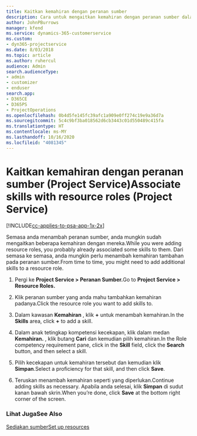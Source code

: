 ```yaml
---
title: Kaitkan kemahiran dengan peranan sumber
description: Cara untuk mengaitkan kemahiran dengan peranan sumber dalam Project Service
author: JohnPBurrows
manager: kfend
ms.service: dynamics-365-customerservice
ms.custom:
- dyn365-projectservice
ms.date: 8/03/2018
ms.topic: article
ms.author: ruhercul
audience: Admin
search.audienceType:
- admin
- customizer
- enduser
search.app:
- D365CE
- D365PS
- ProjectOperations
ms.openlocfilehash: 0b4d5fe145fc39afc1a909e0ff274c19e9a36d7a
ms.sourcegitcommit: 5c4c9bf3ba018562d6cb3443c01d550489c415fa
ms.translationtype: HT
ms.contentlocale: ms-MY
ms.lasthandoff: 10/16/2020
ms.locfileid: "4081345"
---
```

# <a name="associate-skills-with-resource-roles-project-service"></a><span data-ttu-id="1723d-103">Kaitkan kemahiran dengan peranan sumber (Project Service)</span><span class="sxs-lookup"><span data-stu-id="1723d-103">Associate skills with resource roles (Project Service)</span></span>

[!INCLUDE[cc-applies-to-psa-app-1x-2x](../includes/cc-applies-to-psa-app-1x-2x.md)]

<span data-ttu-id="1723d-104">Semasa anda menambah peranan sumber, anda mungkin sudah mengaitkan beberapa kemahiran dengan mereka.</span><span class="sxs-lookup"><span data-stu-id="1723d-104">While you were adding resource roles, you probably already associated some skills to them.</span></span> <span data-ttu-id="1723d-105">Dari semasa ke semasa, anda mungkin perlu menambah kemahiran tambahan pada peranan sumber.</span><span class="sxs-lookup"><span data-stu-id="1723d-105">From time to time, you might need to add additional skills to a resource role.</span></span>  
  
1.  <span data-ttu-id="1723d-106">Pergi ke **Project Service > Peranan Sumber.**</span><span class="sxs-lookup"><span data-stu-id="1723d-106">Go to **Project Service > Resource Roles.**</span></span>  
  
2.  <span data-ttu-id="1723d-107">Klik peranan sumber yang anda mahu tambahkan kemahiran padanya.</span><span class="sxs-lookup"><span data-stu-id="1723d-107">Click the resource role you want to add skills to.</span></span>  
  
3.  <span data-ttu-id="1723d-108">Dalam kawasan **Kemahiran** , klik **+** untuk menambah kemahiran.</span><span class="sxs-lookup"><span data-stu-id="1723d-108">In the **Skills** area, click **+** to add a skill.</span></span>  
  
4.  <span data-ttu-id="1723d-109">Dalam anak tetingkap kompetensi kecekapan, klik dalam medan **Kemahiran.** , klik butang **Cari** dan kemudian pilih kemahiran.</span><span class="sxs-lookup"><span data-stu-id="1723d-109">In the Role competency requirement pane, click in the **Skill** field, click the **Search** button,  and then select a skill.</span></span>  
  
5.  <span data-ttu-id="1723d-110">Pilih kecekapan untuk kemahiran tersebut dan kemudian klik **Simpan**.</span><span class="sxs-lookup"><span data-stu-id="1723d-110">Select a proficiency for that skill, and then click **Save**.</span></span>  
  
6.  <span data-ttu-id="1723d-111">Teruskan menambah kemahiran seperti yang diperlukan.</span><span class="sxs-lookup"><span data-stu-id="1723d-111">Continue adding skills as necessary.</span></span> <span data-ttu-id="1723d-112">Apabila anda selesai, klik **Simpan** di sudut kanan bawah skrin.</span><span class="sxs-lookup"><span data-stu-id="1723d-112">When you’re done, click **Save** at the bottom right corner of the screen.</span></span>  
  
### <a name="see-also"></a><span data-ttu-id="1723d-113">Lihat Juga</span><span class="sxs-lookup"><span data-stu-id="1723d-113">See Also</span></span>  
 [<span data-ttu-id="1723d-114">Sediakan sumber</span><span class="sxs-lookup"><span data-stu-id="1723d-114">Set up resources</span></span>](../psa/set-up-resources.md)
